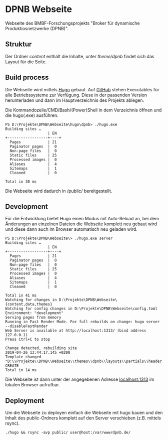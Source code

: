 # DPNB Webseite
Webseite des BMBF-Forschungsprojekts "Broker für dynamische Produktiosnetzwerke (DPNB)".

## Struktur
Der Ordner *content* enthält die Inhalte, unter *theme/dpnb* findet sich das Layout für die Seite.

## Build process
Die Webseite wird mittels [Hugo](https://gohugo.io) gebaut. Auf [GitHub](https://github.com/gohugoio/hugo/releases) stehen Executables für alle Betriebssysteme zur Verfügung.
Diese in der passenden Version herunterladen und dann im Hauptverzeichnis des Projekts ablegen.

Die Kommandozeile/CMD/Bash/(Power)Shell in dem Verzeichnis öffnen und die hugo(.exe) ausführen.
```
PS D:\Projekte\DPNB\Webseite\hugo\dpnb> ./hugo.exe
Building sites …
                   | EN
+------------------+----+
  Pages            | 21
  Paginator pages  |  0
  Non-page files   |  0
  Static files     | 25
  Processed images |  0
  Aliases          |  4
  Sitemaps         |  1
  Cleaned          |  0

Total in 30 ms
```

Die Webseite wird dadurch in /public/ bereitgestellt.

## Development
Für die Entwicklung bietet Hugo einen Modus mit Auto-Reload an, bei dem Änderungen an einzelnen Dateien die Webseite
komplett neu gebaut wird und diese dann auch im Browser automatisch neu geladen wird.
```
PS D:\Projekte\DPNB\Webseite\> ./hugo.exe server
Building sites …
                   | EN
+------------------+----+
  Pages            | 21
  Paginator pages  |  0
  Non-page files   |  0
  Static files     | 25
  Processed images |  0
  Aliases          |  4
  Sitemaps         |  1
  Cleaned          |  0

Total in 41 ms
Watching for changes in D:\Projekte\DPNB\Webseite\{content,data,themes}
Watching for config changes in D:\Projekte\DPNB\Webseite\config.toml
Environment: "development"
Serving pages from memory
Running in Fast Render Mode. For full rebuilds on change: hugo server --disableFastRender
Web Server is available at http://localhost:1313/ (bind address 127.0.0.1)
Press Ctrl+C to stop

Change detected, rebuilding site
2019-04-26 13:44:17.145 +0200
Template changed "D:\\Projekte\\DPNB\\Webseite\\themes\\dpnb\\layouts\\partials\\header.html": CREATE
Total in 14 ms
```

Die Webseite ist dann unter der angegebenen Adresse [localhost:1313](localhost:1313) im lokalen Browser aufrufbar.

## Deployment
Um die Webseite zu deployen einfach die Webseite mit hugo bauen und den Inhalt des public-Ordners komplett auf den
Server verschieben (z.B. mittels rsync).
```
./hugo && rsync -avp public/ user@host:/var/www/dpnb.de/
```
